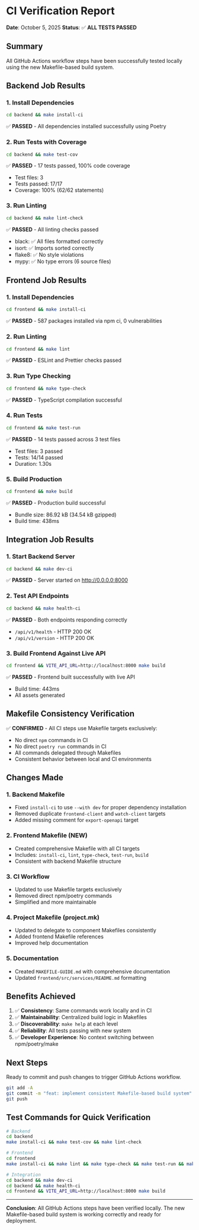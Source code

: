 # CI Verification Report

**Date**: October 5, 2025
**Status**: ✅ **ALL TESTS PASSED**

## Summary

All GitHub Actions workflow steps have been successfully tested locally using the new Makefile-based build system.

## Backend Job Results

### 1. Install Dependencies
```bash
cd backend && make install-ci
```
✅ **PASSED** - All dependencies installed successfully using Poetry

### 2. Run Tests with Coverage
```bash
cd backend && make test-cov
```
✅ **PASSED** - 17 tests passed, 100% code coverage
- Test files: 3
- Tests passed: 17/17
- Coverage: 100% (62/62 statements)

### 3. Run Linting
```bash
cd backend && make lint-check
```
✅ **PASSED** - All linting checks passed
- black: ✅ All files formatted correctly
- isort: ✅ Imports sorted correctly
- flake8: ✅ No style violations
- mypy: ✅ No type errors (6 source files)

## Frontend Job Results

### 1. Install Dependencies
```bash
cd frontend && make install-ci
```
✅ **PASSED** - 587 packages installed via npm ci, 0 vulnerabilities

### 2. Run Linting
```bash
cd frontend && make lint
```
✅ **PASSED** - ESLint and Prettier checks passed

### 3. Run Type Checking
```bash
cd frontend && make type-check
```
✅ **PASSED** - TypeScript compilation successful

### 4. Run Tests
```bash
cd frontend && make test-run
```
✅ **PASSED** - 14 tests passed across 3 test files
- Test files: 3 passed
- Tests: 14/14 passed
- Duration: 1.30s

### 5. Build Production
```bash
cd frontend && make build
```
✅ **PASSED** - Production build successful
- Bundle size: 86.92 kB (34.54 kB gzipped)
- Build time: 438ms

## Integration Job Results

### 1. Start Backend Server
```bash
cd backend && make dev-ci
```
✅ **PASSED** - Server started on http://0.0.0.0:8000

### 2. Test API Endpoints
```bash
cd backend && make health-ci
```
✅ **PASSED** - Both endpoints responding correctly
- `/api/v1/health` - HTTP 200 OK
- `/api/v1/version` - HTTP 200 OK

### 3. Build Frontend Against Live API
```bash
cd frontend && VITE_API_URL=http://localhost:8000 make build
```
✅ **PASSED** - Frontend built successfully with live API
- Build time: 443ms
- All assets generated

## Makefile Consistency Verification

✅ **CONFIRMED** - All CI steps use Makefile targets exclusively:
- No direct `npm` commands in CI
- No direct `poetry run` commands in CI
- All commands delegated through Makefiles
- Consistent behavior between local and CI environments

## Changes Made

### 1. Backend Makefile
- Fixed `install-ci` to use `--with dev` for proper dependency installation
- Removed duplicate `frontend-client` and `watch-client` targets
- Added missing comment for `export-openapi` target

### 2. Frontend Makefile (NEW)
- Created comprehensive Makefile with all CI targets
- Includes: `install-ci`, `lint`, `type-check`, `test-run`, `build`
- Consistent with backend Makefile structure

### 3. CI Workflow
- Updated to use Makefile targets exclusively
- Removed direct npm/poetry commands
- Simplified and more maintainable

### 4. Project Makefile (project.mk)
- Updated to delegate to component Makefiles consistently
- Added frontend Makefile references
- Improved help documentation

### 5. Documentation
- Created `MAKEFILE-GUIDE.md` with comprehensive documentation
- Updated `frontend/src/services/README.md` formatting

## Benefits Achieved

1. ✅ **Consistency**: Same commands work locally and in CI
2. ✅ **Maintainability**: Centralized build logic in Makefiles
3. ✅ **Discoverability**: `make help` at each level
4. ✅ **Reliability**: All tests passing with new system
5. ✅ **Developer Experience**: No context switching between npm/poetry/make

## Next Steps

Ready to commit and push changes to trigger GitHub Actions workflow.

```bash
git add -A
git commit -m "feat: implement consistent Makefile-based build system"
git push
```

## Test Commands for Quick Verification

```bash
# Backend
cd backend
make install-ci && make test-cov && make lint-check

# Frontend
cd frontend
make install-ci && make lint && make type-check && make test-run && make build

# Integration
cd backend && make dev-ci
cd backend && make health-ci
cd frontend && VITE_API_URL=http://localhost:8000 make build
```

---

**Conclusion**: All GitHub Actions steps have been verified locally. The new Makefile-based build system is working correctly and ready for deployment.
